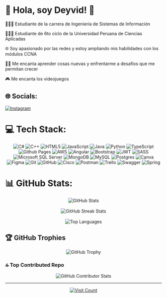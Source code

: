 # 🐠 Hola, soy Deyvid! 🤗
👩🏻‍💻 Estudiante de la carrera de Ingeniería de Sistemas de Información

👩🏻‍🎓 Estudiante de 6to ciclo de la Universidad Peruana de Ciencias Aplicadas

🌐 Soy apasionado por las redes y estoy ampliando mis habilidades con los módulos CCNA
 
💪🏻 Me encanta aprender cosas nuevas y enfrentarme a desafíos que me permitan crecer

🎮 Me encanta los videojuegos

## 🌐 Socials:
[![Instagram](https://img.shields.io/badge/Instagram-%23E4405F.svg?logo=Instagram&logoColor=white)](https://instagram.com/deyvidj_01) 

# 💻 Tech Stack:
<p align="center">
  <img src="https://img.shields.io/badge/c%23-%23239120.svg?style=for-the-badge&logo=csharp&logoColor=white" alt="C#" />
  <img src="https://img.shields.io/badge/c++-%2300599C.svg?style=for-the-badge&logo=c%2B%2B&logoColor=white" alt="C++" />
  <img src="https://img.shields.io/badge/html5-%23E34F26.svg?style=for-the-badge&logo=html5&logoColor=white" alt="HTML5" />
  <img src="https://img.shields.io/badge/javascript-%23323330.svg?style=for-the-badge&logo=javascript&logoColor=%23F7DF1E" alt="JavaScript" />
  <img src="https://img.shields.io/badge/java-%23ED8B00.svg?style=for-the-badge&logo=openjdk&logoColor=white" alt="Java" />
  <img src="https://img.shields.io/badge/python-3670A0?style=for-the-badge&logo=python&logoColor=ffdd54" alt="Python" />
  <img src="https://img.shields.io/badge/typescript-%23007ACC.svg?style=for-the-badge&logo=typescript&logoColor=white" alt="TypeScript" />
  <img src="https://img.shields.io/badge/github%20pages-121013?style=for-the-badge&logo=github&logoColor=white" alt="Github Pages" />
  <img src="https://img.shields.io/badge/AWS-%23FF9900.svg?style=for-the-badge&logo=amazon-aws&logoColor=white" alt="AWS" />
  <img src="https://img.shields.io/badge/angular-%23DD0031.svg?style=for-the-badge&logo=angular&logoColor=white" alt="Angular" />
  <img src="https://img.shields.io/badge/bootstrap-%238511FA.svg?style=for-the-badge&logo=bootstrap&logoColor=white" alt="Bootstrap" />
  <img src="https://img.shields.io/badge/JWT-black?style=for-the-badge&logo=JSON%20web%20tokens" alt="JWT" />
  <img src="https://img.shields.io/badge/SASS-hotpink.svg?style=for-the-badge&logo=SASS&logoColor=white" alt="SASS" />
  <img src="https://img.shields.io/badge/Microsoft%20SQL%20Server-CC2927?style=for-the-badge&logo=microsoft%20sql%20server&logoColor=white" alt="Microsoft SQL Server" />
  <img src="https://img.shields.io/badge/MongoDB-%234ea94b.svg?style=for-the-badge&logo=mongodb&logoColor=white" alt="MongoDB" />
  <img src="https://img.shields.io/badge/mysql-4479A1.svg?style=for-the-badge&logo=mysql&logoColor=white" alt="MySQL" />
  <img src="https://img.shields.io/badge/postgres-%23316192.svg?style=for-the-badge&logo=postgresql&logoColor=white" alt="Postgres" />
  <img src="https://img.shields.io/badge/Canva-%2300C4CC.svg?style=for-the-badge&logo=Canva&logoColor=white" alt="Canva" />
  <img src="https://img.shields.io/badge/figma-%23F24E1E.svg?style=for-the-badge&logo=figma&logoColor=white" alt="Figma" />
  <img src="https://img.shields.io/badge/git-%23F05033.svg?style=for-the-badge&logo=git&logoColor=white" alt="Git" />
  <img src="https://img.shields.io/badge/github-%23121011.svg?style=for-the-badge&logo=github&logoColor=white" alt="GitHub" />
  <img src="https://img.shields.io/badge/cisco-%23049fd9.svg?style=for-the-badge&logo=cisco&logoColor=black" alt="Cisco" />
  <img src="https://img.shields.io/badge/Postman-FF6C37?style=for-the-badge&logo=postman&logoColor=white" alt="Postman" />
  <img src="https://img.shields.io/badge/Trello-%23026AA7.svg?style=for-the-badge&logo=Trello&logoColor=white" alt="Trello" />
  <img src="https://img.shields.io/badge/-Swagger-%23Clojure?style=for-the-badge&logo=swagger&logoColor=white" alt="Swagger" />
  <img src="https://img.shields.io/badge/spring-%236DB33F.svg?style=for-the-badge&logo=spring&logoColor=white" alt="Spring" />
</p>

# 📊 GitHub Stats:
<p align="center">
  <img src="https://github-readme-stats.vercel.app/api?username=BloodSweetAn&theme=tokyonight&hide_border=false&include_all_commits=false&count_private=false" alt="GitHub Stats" />
  <br/>
  <br/>
  <img src="https://github-readme-streak-stats.herokuapp.com/?user=BloodSweetAn&theme=tokyonight&hide_border=false" alt="GitHub Streak Stats" />
  <br/>
  <br/>
  <img src="https://github-readme-stats.vercel.app/api/top-langs/?username=BloodSweetAn&theme=tokyonight&hide_border=false&include_all_commits=false&count_private=false&layout=compact" alt="Top Languages" />
</p>

## 🏆 GitHub Trophies
<p align="center">
  <img src="https://github-profile-trophy.vercel.app/?username=BloodSweetAn&theme=tokyonight&no-frame=false&no-bg=false&margin-w=4" alt="GitHub Trophy" />
</p>

### 🔝 Top Contributed Repo
<p align="center">
  <img src="https://github-contributor-stats.vercel.app/api?username=BloodSweetAn&limit=5&theme=tokyonight&combine_all_yearly_contributions=true" alt="GitHub Contributor Stats" />
</p>

---
<p align="center">
  <a href="https://visitcount.itsvg.in">
    <img src="https://visitcount.itsvg.in/api?id=BloodSweetAn&icon=10&color=6" alt="Visit Count" />
  </a>
</p>

<!-- Proudly created with GPRM ( https://gprm.itsvg.in ) -->